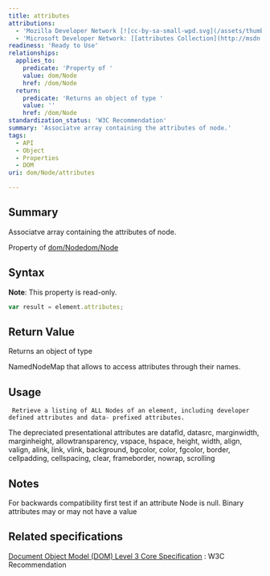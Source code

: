 ```yaml
---
title: attributes
attributions:
  - 'Mozilla Developer Network [![cc-by-sa-small-wpd.svg](/assets/thumb/8/8c/cc-by-sa-small-wpd.svg/120px-cc-by-sa-small-wpd.svg.png)](http://creativecommons.org/licenses/by-sa/3.0/us/): [[Node.attributes](https://developer.mozilla.org/en-US/docs/Web/API/Node.attributes) Article]'
  - 'Microsoft Developer Network: [[attributes Collection](http://msdn.microsoft.com/en-us/library/ie/ms537438(v=vs.85).aspx) Article]'
readiness: 'Ready to Use'
relationships:
  applies_to:
    predicate: 'Property of '
    value: dom/Node
    href: /dom/Node
  return:
    predicate: 'Returns an object of type '
    value: ''
    href: /dom/Node
standardization_status: 'W3C Recommendation'
summary: 'Associatve array containing the attributes of node.'
tags:
  - API
  - Object
  - Properties
  - DOM
uri: dom/Node/attributes

---
```

## <span>Summary</span>

Associatve array containing the attributes of node.

Property of [dom/Node](/dom/Node)[dom/Node](/dom/Node)

## <span>Syntax</span>

**Note**: This property is read-only.

``` js
var result = element.attributes;
```

## <span>Return Value</span>

Returns an object of type<span></span>

NamedNodeMap that allows to access attributes through their names.

## <span>Usage</span>

     Retrieve a listing of ALL Nodes of an element, including developer defined attributes and data- prefixed attributes.

The depreciated presentational attributes are datafld, datasrc, marginwidth, marginheight, allowtransparency, vspace, hspace, height, width, align, valign, alink, link, vlink, background, bgcolor, color, fgcolor, border, cellpadding, cellspacing, clear, frameborder, nowrap, scrolling

## <span>Notes</span>

For backwards compatibility first test if an attribute Node is null. Binary attributes may or may not have a value

## <span>Related specifications</span>

[Document Object Model (DOM) Level 3 Core Specification](http://www.w3.org/TR/DOM-Level-3-Core/core.html#ID-84CF096)
:   W3C Recommendation
